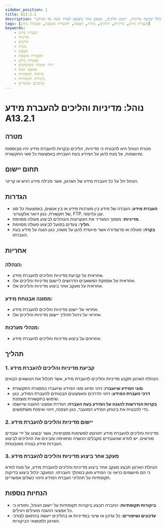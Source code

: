 ```yaml
---
sidebar_position: 1
title: A13.2.1
description: "נוהל מדיניות והליכים להעברת מידע נועד להבטיח שמירה על המידע במהלך העברתו. הנוהל כולל קביעת מדיניות, יישום הליכים, ומעקב אחר ביצועם לצורך הגנה על המידע."
tags: [העברת מידע, מדיניות, הליכים, בקרה, הצפנה, תקשורת מוצפנת, אבטחת מידע]
keywords:
    - העברת מידע
    - מדיניות
    - הליכים
    - בקרה
    - הצפנה
    - תקשורת מוצפנת
    - אבטחת מידע
    - זיהוי ואימות משתמשים
    - אמצעי הגנה
    - בדיקות תקופתיות
    - ביקורות תקופתיות
    - עדכונים ושיפורים
---
```


# נוהל: מדיניות והליכים להעברת מידע A13.2.1

## מטרה
מטרת הנוהל היא להבטיח כי מדיניות, הליכים ובקרות להעברת מידע יהיו מבוססות ומיושמות, על מנת להגן על המידע בעת העברתו באמצעות כל סוגי התקשורת.

## תחום יישום
הנוהל חל על כל העברת מידע של הארגון, אשר מכילה מידע רגיש או קריטי.

## הגדרות
- **העברת מידע:** העברה של מידע בין מערכות מידע או בין אנשים, באמצעות כל סוג של תקשורת, כגון דואר אלקטרוני, FTP, ענן וכדומה.
- **מדיניות:** מסמך המגדיר את העקרונות והנוהלים לביצוע פעולה מסוימת.
- **הליך:** צעדים בפועל לביצוע פעולה מסוימת.
- **בקרה:** פעולה או פרוצדורה אשר מיועדת להגן על משהו, כגון הגנה על מידע בעת העברתו.

## אחריות
### הנהלה:
- אחראית על קביעת מדיניות והליכים להעברת מידע.
- אחראית על אספקת המשאבים הדרושים ליישום מדיניות והליכים אלו.
- אחראית על מעקב אחר ביצוע מדיניות והליכים אלו.

### ממונה אבטחת מידע:
- אחראי על יישום מדיניות והליכים להעברת מידע.
- אחראי על ניהול תהליך יישום מדיניות והליכים אלו.

### מנהלי מערכות:
- אחראים על ביצוע מדיניות והליכים להעברת מידע.

## תהליך
### 1. קביעת מדיניות והליכים להעברת מידע
הנהלת הארגון תקבע מדיניות והליכים להעברת מידע, אשר תכלול את הנושאים הבאים:
- **סוגי המידע שיועברו:** זיהוי וסיווג סוגי המידע שיועברו במסגרת התקשורת.
- **דרכי העברת המידע:** זיהוי הדרכים והאמצעים הבטוחים להעברת המידע, כגון שימוש בתקשורת מוצפנת.
- **בקרות הנדרשות להגנה על המידע בעת העברה:** הגדרת אמצעי ההגנה שייושמו כדי להבטיח את ביטחון המידע המועבר, כגון הצפנה, זיהוי ואימות משתמשים.

### 2. יישום מדיניות והליכים להעברת מידע
מדיניות והליכים להעברת מידע יתורגמו למשימות ספציפיות, אשר יבוצעו על ידי עובדים מורשים. יש לוודא שהעובדים מקבלים הכשרה מתאימה ומבינים את ההליכים לביצוע העברות מידע בצורה מאובטחת.

### 3. מעקב אחר ביצוע מדיניות והליכים להעברת מידע
הנהלת הארגון תבצע מעקב אחר ביצוע מדיניות והליכים להעברת מידע, על מנת לוודא כי הם מיושמים כראוי וכי המידע מוגן במהלך העברתו. המעקב יכלול ביצוע בדיקות תקופתיות על תהליכי העברת המידע וזיהוי כשלים אפשריים.

## הנחיות נוספות
- **ביקורות תקופתיות:** החברה תבצע ביקורות תקופתיות על יישום הנוהל, ותוודא כי כל אמצעי ההגנה מועילים ויעילים.
- **עדכונים ושיפורים:** כל עדכון או שינוי במדיניות או בהליכים ייעשה בהתאם לצורכי הארגון ולממצאי הביקורות.